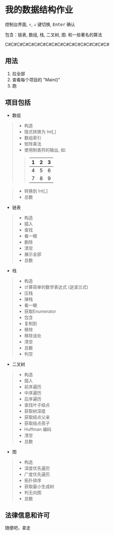 # 我的数据结构作业
控制台界面, <kbd>↑</kbd>, <kbd>↓</kbd> 键切换, <kbd>Enter</kbd> 确认

包含：链表, 数组, 栈, 二叉树, 图. 和一些著名的算法

C#C#C#C#C#C#C#C#C#C#C#C#C#C#C#C#C#C#
 
## 用法
1. 拉全部
2. 查看每个项目的 "Main()"
3. 跑

## 项目包括

- 数组
>- 构造
>- 隐式转换为 Int[,]
>- 数组索引
>- 矩阵乘法
>- 使用制表符的输出, 如:
> > |1|2|3|
> > |-|-|-|
> > |4|5|6| 
> > |7|8|9|

>- 转换到 Int[,]
>- 总数

- 链表
>- 构造
>- 插入
>- 查找
>- 看一眼
>- 删除
>- 清空
>- 展示全部
>- 总数

- 栈
>- 构造
>- 计算简单的数学表达式 (逆波兰式)
>- 压栈
>- 弹栈
>- 看一眼
>- 获取Enumerator
>- 包含
>- 复制到
>- 移除
>- 移除该处
>- 清空
>- 总数
>- 判空

- 二叉树
>- 构造
>- 插入
>- 前序遍历
>- 中序遍历
>- 后序遍历
>- 查找叶子结点
>- 获取树深度
>- 获取结点父亲
>- 获取结点孩子
>- Huffman 编码
>- 清空
>- 总数

- 图
>- 构造
>- 深度优先遍历
>- 广度优先遍历
>- 拓扑排序
>- 获取最小生成树
>- 判无向图
>- 总数

## 法律信息和许可
随便吧，拿走

